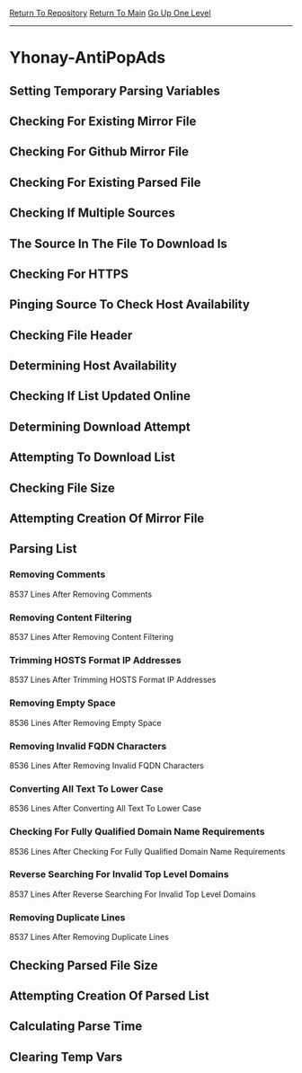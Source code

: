 [Return To Repository](https://github.com/deathbybandaid/piholeparser/)
[Return To Main](https://github.com/deathbybandaid/piholeparser/blob/master/RecentRunLogs/Mainlog.md)
[Go Up One Level](https://github.com/deathbybandaid/piholeparser/blob/master/RecentRunLogs/TopLevelScripts/30-Processing-External-Blacklists.md)
____________________________________
# Yhonay-AntiPopAds
## Setting Temporary Parsing Variables
## Checking For Existing Mirror File
## Checking For Github Mirror File
## Checking For Existing Parsed File
## Checking If Multiple Sources
## The Source In The File To Download Is
## Checking For HTTPS
## Pinging Source To Check Host Availability
## Checking File Header
## Determining Host Availability
## Checking If List Updated Online
## Determining Download Attempt
## Attempting To Download List
## Checking File Size
## Attempting Creation Of Mirror File
## Parsing List
### Removing Comments
8537 Lines After Removing Comments
### Removing Content Filtering
8537 Lines After Removing Content Filtering
### Trimming HOSTS Format IP Addresses
8537 Lines After Trimming HOSTS Format IP Addresses
### Removing Empty Space
8536 Lines After Removing Empty Space
### Removing Invalid FQDN Characters
8536 Lines After Removing Invalid FQDN Characters
### Converting All Text To Lower Case
8536 Lines After Converting All Text To Lower Case
### Checking For Fully Qualified Domain Name Requirements
8536 Lines After Checking For Fully Qualified Domain Name Requirements
### Reverse Searching For Invalid Top Level Domains
8537 Lines After Reverse Searching For Invalid Top Level Domains
### Removing Duplicate Lines
8537 Lines After Removing Duplicate Lines
## Checking Parsed File Size
## Attempting Creation Of Parsed List
## Calculating Parse Time
## Clearing Temp Vars
